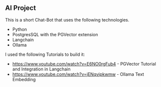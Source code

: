 ## AI Project

This is a short Chat-Bot that uses the following technologies.

* Python
* PostgresSQL with the PGVector extension
* Langchain
* Ollama

I used the following Tutorials to build it:

* https://www.youtube.com/watch?v=E6NO0rgFub4 - PGVector Tutorial and Integration in Langchain
* https://www.youtube.com/watch?v=jENqvjpkwmw - Ollama Text Embedding
